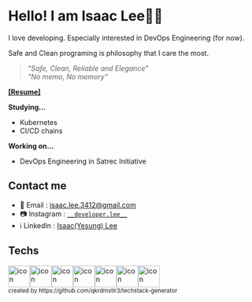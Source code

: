 # Hello! I am Isaac Lee👋🏻
I love developing. Especially interested in DevOps Engineering (for now).

Safe and Clean programing is philosophy that I care the most.

> _"Safe, Clean, Reliable and Elegance"_  
> _"No memo, No memory"_

**[[Resume]](https://isaaclys.notion.site/Isaac-Lee-5fc30bdde577474688e1bd1ec91f54ca)**

**Studying...**
- Kubernetes
- CI/CD chains

**Working on...**
- DevOps Engineering in Satrec Initiative

## Contact me

- 📧 Email : isaac.lee.3412@gmail.com
- 📷 Instagram : [`__developer.lee__`](https://www.instagram.com/__developer.lee__/)
- ℹ️ LinkedIn : [Isaac(Yesung) Lee](https://www.linkedin.com/in/isaac-lee-0221/)
  
## Techs
<div style="display: flex; align-items: flex-start;"><img src="https://techstack-generator.vercel.app/js-icon.svg" alt="icon" width="44" height="44" /><img src="https://techstack-generator.vercel.app/ts-icon.svg" alt="icon" width="44" height="44" /><img src="https://techstack-generator.vercel.app/docker-icon.svg" alt="icon" width="44" height="44" /><img src="https://techstack-generator.vercel.app/kubernetes-icon.svg" alt="icon" width="44" height="44" /><img src="https://techstack-generator.vercel.app/github-icon.svg" alt="icon" width="44" height="44" /><img src="https://techstack-generator.vercel.app/python-icon.svg" alt="icon" width="44" height="44" /><img src="https://techstack-generator.vercel.app/restapi-icon.svg" alt="icon" width="44" height="44" /></div>
  <sub>created by https://github.com/qkrdmstlr3/techstack-generator</sub>
